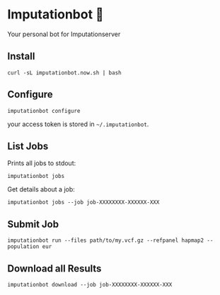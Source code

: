 # Imputationbot :robot:
Your personal bot for Imputationserver

## Install

```
curl -sL imputationbot.now.sh | bash
```

## Configure

```
imputationbot configure
```

your access token is stored in `~/.imputationbot`.


## List Jobs

Prints all jobs to stdout:

```
imputationbot jobs
```

Get details about a job:

```
imputationbot jobs --job job-XXXXXXXX-XXXXXX-XXX 
```

## Submit Job

```
imputationbot run --files path/to/my.vcf.gz --refpanel hapmap2 --population eur
```

## Download all Results

```
imputationbot download --job job-XXXXXXXX-XXXXXX-XXX
```

